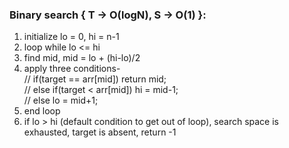 ### Binary search { T -> O(logN), S -> O(1) }:
1. initialize lo = 0, hi = n-1
2. loop while lo <= hi
3. find mid, mid = lo + (hi-lo)/2
4. apply three conditions-\
     // if(target == arr[mid]) return mid;\
     // else if(target < arr[mid]) hi = mid-1;\
     // else lo = mid+1;
5. end loop
6. if lo > hi (default condition to get out of loop), search space is exhausted, target is absent, return -1
